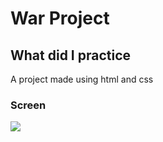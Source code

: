 # War Project

## What did I practice
A project made using html and css

### Screen
![](screen.gif)
